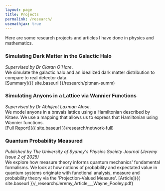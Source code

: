 ```yaml
---
layout: page
title: Projects
permalink: /research/
usemathjax: true
---
```

Here are some research projects and articles I have done in physics and mathematics.

### Simulating Dark Matter in the Galactic Halo
*Supervised by Dr Ciaran O'Hare*.  
 We simulate the galactic halo and an idealized dark matter distribution to compare to real detector data.  
[Summary]({{ site.baseurl }}/research/pitman-summ) 

### Simulating Anyons in a Lattice via Wannier Functions
*Supervised by Dr Abhijeet Laxman Alase*.  
 We model anyons in a bravais lattice using a Hamiltonian described by Kitaev. We use a mapping that allows us to express that Hamiltonian using Wannier functions.   
[Full Report]({{ site.baseurl }}/research/network-full)

### Quantum Probability Measured
*Published by The University of Sydney's Physics Society Journal (Jeremy Issue 2 of 2025)*  
 We explore how measure theory informs quantum mechanics' fundamental formalisms. We look at how notions of probability and expectated value in quantum systems originate with functional analysis, measure and probability theory via the 'Projection-Valued Measure'.
[Article]({{ site.baseurl }}/_research/Jeremy_Article___Wayne_Pooley.pdf)

<!-- ### Bayesian Model Selection for Logistic Regression via Variational Bayesian Interference
*Supervised by A/Prof John Ormerod.*  
We develop a novel method of performing simultaneous model selection and regression using the reverse collapsed variational Bayesian method. Our algorithm outperforms $k$-NN and random forests in cross-validation MSE performance, and is available as an <code>R</code> package.   
[Summary]({{ site.baseurl }}/research/vb-summ) \| [Full Report]({{ site.baseurl }}/research/vb-full) \| [Code](https://github.com/thomas-hy-zheng/cvbdl). -->